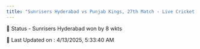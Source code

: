 ```yaml
---
title: "Sunrisers Hyderabad vs Punjab Kings, 27th Match - Live Cricket Score"
--- 
```


📑 Status - Sunrisers Hyderabad won by 8 wkts

📝 Last Updated on : 4/13/2025, 5:33:40 AM  

